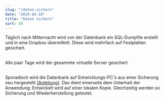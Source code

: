 ```yaml
---
slug: "/daten-sichern"
date: "2019-04-18"
title: "Daten sichern"
sort: 30
---
```


Täglich nach Mitternacht wird von der Datenbank ein SQL-Dumpfile erstellt und in eine Dropbox übermittelt. Diese wird mehrfach auf Festplatten gesichert.<br/><br/>


Alle paar Tage wird der gesammte virtuelle Server gesichert.<br/><br/>


Sporadisch wird die Datenbank auf Entwicklungs-PC's aus einer Sicherung neu hergestellt [(Anleitung)](/Dokumentation/Technisch/Daten-Wiederherstellen). Das dient einerseits dem Unterhalt der Anwendung: Entwickelt wird auf einer lokalen Kopie. Gleichzeitig werden so Sicherung und Wiederherstellung getestet.